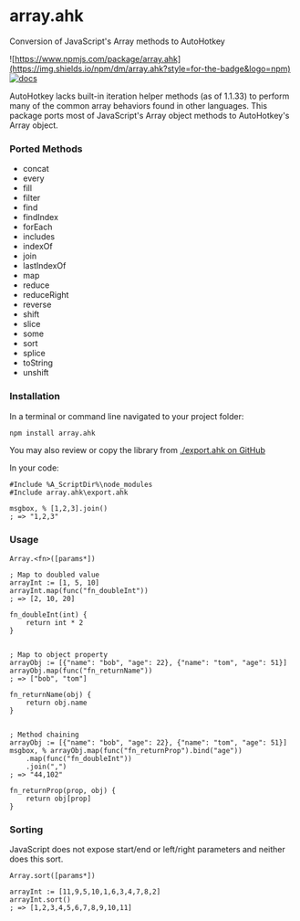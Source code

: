 # array.ahk
Conversion of JavaScript's Array methods to AutoHotkey

![https://www.npmjs.com/package/array.ahk](https://img.shields.io/npm/dm/array.ahk?style=for-the-badge&logo=npm) [![docs](https://img.shields.io/badge/full-documentation-blue?style=for-the-badge)](https://chunjee.github.io/array.ahk)


AutoHotkey lacks built-in iteration helper methods (as of 1.1.33) to perform many of the common array behaviors found in other languages. This package ports most of JavaScript's Array object methods to AutoHotkey's Array object.

### Ported Methods
* concat
* every
* fill
* filter
* find
* findIndex
* forEach
* includes
* indexOf
* join
* lastIndexOf
* map
* reduce
* reduceRight
* reverse
* shift
* slice
* some
* sort
* splice
* toString
* unshift

### Installation

In a terminal or command line navigated to your project folder:

```bash
npm install array.ahk
```
You may also review or copy the library from [./export.ahk on GitHub](https://raw.githubusercontent.com/chunjee/array.ahk/master/export.ahk)


In your code:

```autohotkey
#Include %A_ScriptDir%\node_modules
#Include array.ahk\export.ahk

msgbox, % [1,2,3].join()
; => "1,2,3"
```

### Usage

`Array.<fn>([params*])`
```autohotkey
; Map to doubled value
arrayInt := [1, 5, 10]
arrayInt.map(func("fn_doubleInt"))
; => [2, 10, 20]

fn_doubleInt(int) {
	return int * 2
}


; Map to object property
arrayObj := [{"name": "bob", "age": 22}, {"name": "tom", "age": 51}]
arrayObj.map(func("fn_returnName"))
; => ["bob", "tom"]

fn_returnName(obj) {
	return obj.name
}


; Method chaining
arrayObj := [{"name": "bob", "age": 22}, {"name": "tom", "age": 51}]
msgbox, % arrayObj.map(func("fn_returnProp").bind("age"))
	.map(func("fn_doubleInt"))
	.join(",")
; => "44,102"

fn_returnProp(prop, obj) {
	return obj[prop]
}
```

### Sorting

JavaScript does not expose start/end or left/right parameters and neither does this sort.

`Array.sort([params*])`
```autohotkey
arrayInt := [11,9,5,10,1,6,3,4,7,8,2]
arrayInt.sort()
; => [1,2,3,4,5,6,7,8,9,10,11]
```
